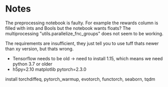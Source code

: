 # Notes
The preprocessing notebook is faulty. For example the rewards column is filled with ints and Bools but the notebook wants floats?
The multiprocessing "utils.parallelize_fnc_groups" does not seem to be working.

The requirements are insufficient, they just tell you to use tuff thats newer than xy version, but thats wrong.
- Tensorflow needs to be old -> need to install 1.15, which means we need python 3.7 or older
- h5py=2.10 matplotlib pytorch=2.3.0

install torchdiffeq, pytorch_warmup, evotorch, functorch, seaborn, tqdm